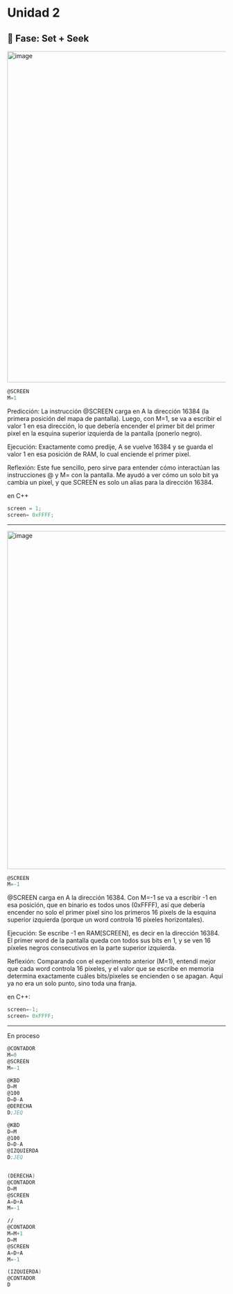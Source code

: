 # Unidad 2

## 🔎 Fase: Set + Seek

<img width="1424" height="764" alt="image" src="https://github.com/user-attachments/assets/d5adeb7a-0fd8-4a96-ab69-349774ff2ac7" />

  ``` asm
@SCREEN
M=1
  ```

Predicción:
La instrucción @SCREEN carga en A la dirección 16384 (la primera posición del mapa de pantalla). Luego, con M=1, se va a escribir el valor 1 en esa dirección, lo que debería encender el primer bit del primer pixel en la esquina superior izquierda de la pantalla (ponerlo negro).

Ejecución:
Exactamente como predije, A se vuelve 16384 y se guarda el valor 1 en esa posición de RAM, lo cual enciende el primer pixel.

Reflexión:
Este fue sencillo, pero sirve para entender cómo interactúan las instrucciones @ y M= con la pantalla. Me ayudó a ver cómo un solo bit ya cambia un pixel, y que SCREEN es solo un alias para la dirección 16384.

en C++

  ``` c++
screen = 1;
screen= 0xFFFF;
  ```


---
<img width="1419" height="780" alt="image" src="https://github.com/user-attachments/assets/1ffd430b-bbb6-4336-87ec-430ce81808fc" />

  ``` asm
@SCREEN
M=-1
  ```

@SCREEN carga en A la dirección 16384. Con M=-1 se va a escribir -1 en esa posición, que en binario es todos unos (0xFFFF), así que debería encender no solo el primer pixel sino los primeros 16 pixels de la esquina superior izquierda (porque un word controla 16 píxeles horizontales).

Ejecución:
Se escribe -1 en RAM[SCREEN], es decir en la dirección 16384. El primer word de la pantalla queda con todos sus bits en 1, y se ven 16 píxeles negros consecutivos en la parte superior izquierda.

Reflexión:
Comparando con el experimento anterior (M=1), entendí mejor que cada word controla 16 pixeles, y el valor que se escribe en memoria determina exactamente cuáles bits/pixeles se encienden o se apagan. Aquí ya no era un solo punto, sino toda una franja.

en C++:

  ``` c++
screen=-1;
screen= 0xFFFF;
  ```

---

En proceso

  ``` asm
@CONTADOR
M=0
@SCREEN
M=-1

@KBD
D=M
@100
D=D-A
@DERECHA
D;JEQ

@KBD
D=M
@100
D=D-A
@IZQUIERDA
D;JEQ


(DERECHA)
@CONTADOR
D=M
@SCREEN
A=D+A
M=-1

//
@CONTADOR
M=M+1
D=M
@SCREEN
A=D+A
M=-1

(IZQUIERDA)
@CONTADOR
D
  ```
